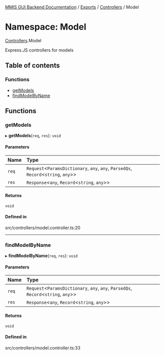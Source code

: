 [MMIS GUI Backend Documentation](../README.md) / [Exports](../modules.md) / [Controllers](Controllers.md) / Model

# Namespace: Model

[Controllers](Controllers.md).Model

Express.JS controllers for models

## Table of contents

### Functions

-   [getModels](Controllers.Model.md#getmodels)
-   [findModelByName](Controllers.Model.md#findmodelbyname)

## Functions

### getModels

▸ **getModels**(`req`, `res`): `void`

#### Parameters

| Name  | Type                                                                                 |
| :---- | :----------------------------------------------------------------------------------- |
| `req` | `Request`<`ParamsDictionary`, `any`, `any`, `ParsedQs`, `Record`<`string`, `any`\>\> |
| `res` | `Response`<`any`, `Record`<`string`, `any`\>\>                                       |

#### Returns

`void`

#### Defined in

src/controllers/model.controller.ts:20

---

### findModelByName

▸ **findModelByName**(`req`, `res`): `void`

#### Parameters

| Name  | Type                                                                                 |
| :---- | :----------------------------------------------------------------------------------- |
| `req` | `Request`<`ParamsDictionary`, `any`, `any`, `ParsedQs`, `Record`<`string`, `any`\>\> |
| `res` | `Response`<`any`, `Record`<`string`, `any`\>\>                                       |

#### Returns

`void`

#### Defined in

src/controllers/model.controller.ts:33
